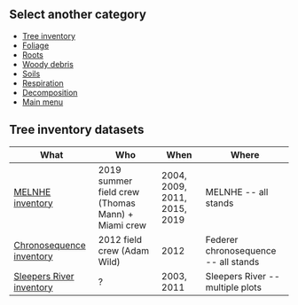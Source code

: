 ## Select another category
- [Tree inventory](tree_inventory_page.md)
- [Foliage](foliage_page.md)
- [Roots](roots_page.md)
- [Woody debris](woody_debris_page.md)
- [Soils](soils_page.md)
- [Respiration](respiration_page.md)
- [Decomposition](decomposition_page.md)
- [Main menu](README.md)

## Tree inventory datasets
| **What**                                                                  | **Who**                                           | **When**                     | **Where**                            |
|---------------------------------------------------------------------------|---------------------------------------------------|------------------------------|--------------------------------------|
| [MELNHE inventory](MELNHE_inventory_23May2016_AW(1).xlsx)                 | 2019 summer field crew (Thomas Mann) + Miami crew | 2004, 2009, 2011, 2015, 2019 | MELNHE -- all stands                 |
| [Chronosequence inventory](Chronosequence_Veg_Data_2012_Wild_2_3_13.xlsx) | 2012 field crew (Adam Wild)                       | 2012                         | Federer chronosequence -- all stands |
| [Sleepers River inventory](Biomass_Inventory_June2011.xlsx)               | ?                                                 | 2003, 2011                   | Sleepers River -- multiple plots     |


